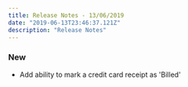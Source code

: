 ```yaml
---
title: Release Notes - 13/06/2019
date: "2019-06-13T23:46:37.121Z"
description: "Release Notes"
---
```


### New

- Add ability to mark a credit card receipt as 'Billed'
